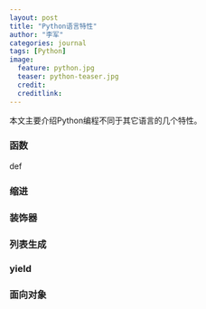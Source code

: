 ```yaml
---
layout: post
title: "Python语言特性"
author: "李军"
categories: journal
tags: [Python]
image:
  feature: python.jpg
  teaser: python-teaser.jpg
  credit:
  creditlink:
---
```


本文主要介绍Python编程不同于其它语言的几个特性。

### 函数

def

### 缩进



### 装饰器



### 列表生成



### yield



### 面向对象
